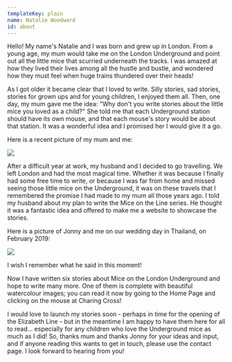 ```yaml
---
templateKey: plain
name: Natalie Woodward
id: about
---
```


Hello! My name's Natalie and I was born and grew up in London. From a young age, my mum would take me on the London Underground and point out all the little mice that scurried underneath the tracks. I was amazed at how they lived their lives among all the hustle and bustle, and wondered how they must feel when huge trains thundered over their heads!

As I got older it became clear that I loved to write. Silly stories, sad stories, stories for grown ups and for young children, I enjoyed them all. Then, one day, my mum gave me the idea: "Why don't you write stories about the little mice you loved as a child?" She told me that each Underground station should have its own mouse, and that each mouse's story would be about that station. It was a wonderful idea and I promised her I would give it a go.

Here is a recent picture of my mum and me:

![](/img/mum-and-me-small.jpg)

After a difficult year at work, my husband and I decided to go travelling. We left London and had the most magical time. Whether it was because I finally had some free time to write, or because I was far from home and missed seeing those little mice on the Underground, it was on these travels that I remembered the promise I had made to my mum all those years ago. I told my husband about my plan to write the Mice on the Line series. He thought it was a fantastic idea and offered to make me a website to showcase the stories.

Here is a picture of Jonny and me on our wedding day in Thailand, on February 2019:

![](/img/jonny-and-me-small.jpg)

I wish I remember what he said in this moment!

Now I have written six stories about Mice on the London Underground and hope to write many more. One of them is complete with beautiful watercolour images; you can read it now by going to the Home Page and clicking on the mouse at Charing Cross!

I would love to launch my stories soon - perhaps in time for the opening of the Elizabeth Line - but in the meantime I am happy to have them here for all to read... especially for any children who love the Underground mice as much as I did! So, thanks mum and thanks Jonny for your ideas and input, and if anyone reading this wants to get in touch, please use the contact page. I look forward to hearing from you!
